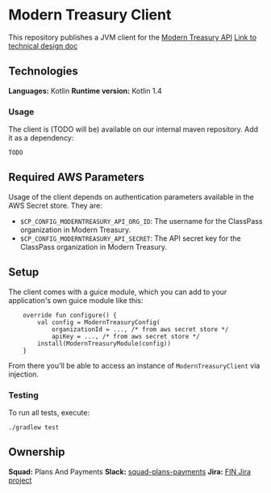 # Modern Treasury Client

This repository publishes a JVM client for the [Modern Treasury API](https://docs.moderntreasury.com/reference)
[Link to technical design doc](https://docs.google.com/document/d/1jRiC7TdkA88_Wto7dya_EP4Ok6S7McJbvGh6JYIRB6g/edit#)

## Technologies
**Languages:** Kotlin
**Runtime version:** Kotlin 1.4

### Usage
The client is (TODO will be) available on our internal maven repository. Add it as a dependency:
```
TODO
```
## Required AWS Parameters
Usage of the client depends on authentication parameters available in the AWS Secret store. They are:
- `$CP_CONFIG_MODERNTREASURY_API_ORG_ID`: The username for the ClassPass organization in Modern Treasury.
- `$CP_CONFIG_MODERNTREASURY_API_SECRET`: The API secret key for the ClassPass organization in Modern Treasury.

## Setup
The client comes with a guice module, which you can add to your application's own guice module like this:
```
    override fun configure() {
        val config = ModernTreasuryConfig(
            organizationId = ..., /* from aws secret store */
            apiKey = ..., /* from aws secret store */
        install(ModernTreasuryModule(config))
    }
```

From there you'll be able to access an instance of `ModernTreasuryClient` via injection.

### Testing
To run all tests, execute:
```
./gradlew test
```

## Ownership
**Squad:** Plans And Payments
**Slack:** [squad-plans-payments](https://classpass.slack.com/archives/CFW7SMMQF)
**Jira:** [FIN Jira project](https://classpass.atlassian.net/jira/software/c/projects/FIN/issues/)
